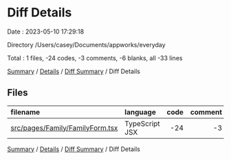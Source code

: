# Diff Details

Date : 2023-05-10 17:29:18

Directory /Users/casey/Documents/appworks/everyday

Total : 1 files,  -24 codes, -3 comments, -6 blanks, all -33 lines

[Summary](results.md) / [Details](details.md) / [Diff Summary](diff.md) / Diff Details

## Files
| filename | language | code | comment | blank | total |
| :--- | :--- | ---: | ---: | ---: | ---: |
| [src/pages/Family/FamilyForm.tsx](/src/pages/Family/FamilyForm.tsx) | TypeScript JSX | -24 | -3 | -6 | -33 |

[Summary](results.md) / [Details](details.md) / [Diff Summary](diff.md) / Diff Details